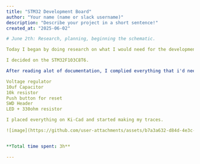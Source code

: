 ```yaml
---
title: "STM32 Development Board"
author: "Your name (name or slack username)"
description: "Describe your project in a short sentence!"
created_at: "2025-06-02"

# June 2th: Research, planning, beginning the schematic. 

Today I began by doing research on what I would need for the development board what model of the STM 32 I would use.

I decided on the STM32F103C8T6. 

After reading alot of documentation, I complied everything that i'd need for my development board:

Voltage regulator
10uf Capacitor
10k resistor 
Push button for reset
SWD Header 
LED + 330ohm resistor 

I placed everything on Ki-Cad and started making my traces. 

![image](https://github.com/user-attachments/assets/b7a3a632-d84d-4e3c-bacf-a07879f97e0a)


**Total time spent: 3h**

---
```

